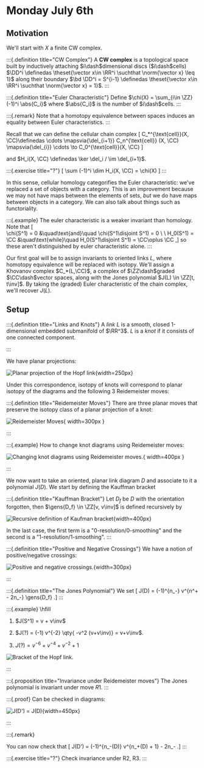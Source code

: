 # Monday July 6th

## Motivation

We'll start with $X$ a finite CW complex.

:::{.definition title="CW Complex"}
A **CW complex** is a topological space built by inductively attaching $i\dash$dimensional discs ($i\dash$cells) $\DD^i \definedas \theset{\vector x\in \RR^i \suchthat \norm{\vector x} \leq 1}$ along their boundary $\bd \DD^i = S^{i-1} \definedas \theset{\vector x\in \RR^i \suchthat \norm{\vector x} = 1}$.
:::

:::{.definition title="Euler Characteristic"}
Define $\chi(X) = \sum_{i\in \ZZ} (-1)^i \abs{C_i}$ where $\abs{C_i}$ is the number of $i\dash$cells.
:::

:::{.remark}
Note that a homotopy equivalence between spaces induces an equality between Euler characteristics.
:::


Recall that we can define the cellular chain complex
\[
C_*^{\text{cell}}(X, \CC)\definedas \cdots \mapsvia{\del_{i+1}} C_n^{\text{cell}} (X, \CC) \mapsvia{\del_{i}} \cdots \to C_0^{\text{cell}}(X, \CC)
\]

and $H_i(X, \CC) \definedas \ker \del_i / \im \del_{i+1}$.

:::{.exercise title="?"}
\[
\sum (-1)^i \dim H_i(X, \CC) = \chi(X)
\]
:::

In this sense, cellular homology categorifies the Euler characteristic: we've replaced a set of objects with a category.
This is an improvement because we may not have maps between the elements of sets, *but* we do have maps between objects in a category.
We can also talk about things such as functoriality.

:::{.example}
The euler characteristic is a weaker invariant than homology.
Note that
\[  
\chi(S^1) = 0 &\quad\text{and}\quad \chi(S^1\disjoint S^1) = 0 \\ \\ 
H_0(S^1) = \CC &\quad\text{while}\quad H_0(S^1\disjoint S^1) = \CC\oplus \CC
,\]
so these aren't distinguished by euler characteristic alone.
:::


Our first goal will be to assign invariants to oriented links $L$, where homotopy equivalence will be replaced with isotopy.
We'll assign a Khovanov complex $C_*(L,\CC)$, a complex of $\ZZ\dash$graded $\CC\dash$vector spaces, along with the Jones polynomial $J(L) \in \ZZ[t, t\inv]$.
By taking the (graded) Euler characteristic of the chain complex, we'll recover $J(L)$.

## Setup

:::{.definition title="Links and Knots"}
A *link* $L$ is a smooth, closed 1-dimensional embedded submanifold of $\RR^3$. 
$L$ is a *knot* if it consists of one connected component.

:::

We have planar projections:

![Planar projection of the Hopf link](figures/image_2020-07-06-11-30-13.png){width=250px}

Under this correspondence, isotopy of knots will correspond to planar isotopy of the diagrams and the following 3 Reidemeister moves:

:::{.definition title="Reidemeister Moves"}
There are three planar moves that preserve the isotopy class of a planar projection of a knot:

![Reidemeister Moves](figures/image_2020-07-06-11-31-38.png){ width=300px }

:::

:::{.example}
How to change knot diagrams using Reidemeister moves:


![Changing knot diagrams using Reidemeister moves.](figures/image_2020-07-06-11-35-44.png){ width=400px }

:::


We now want to take an oriented, planar link diagram $D$ and associate to it a polynomial $J(D)$.
We start by defining the Kauffman bracket

:::{.definition title="Kauffman Bracket"}
Let $D_f$ be $D$ with the orientation forgotten, then $\gens{D_f} \in \ZZ[v, v\inv]$ is defined recursively by

![Recursive definition of Kaufman bracket](figures/image_2020-07-06-11-40-29.png){width=400px}

In the last case, the first term is a "0-resolution/0-smoothing" and the second is a "1-resolution/1-smoothing".
:::

:::{.definition title="Positive and Negative Crossings"}
We have a notion of positive/negative crossings:

![Positive and negative crossings.](figures/image_2020-07-06-11-44-50.png){width=300px}

:::

:::{.definition title="The Jones Polynomial"}
We set 
\[
J(D) = (-1)^{n_-} v^{n^+ - 2n_-} \gens{D_f}
.\]
:::


:::{.example}
\hfill

1. $J(S^1) = v + v\inv$

2. $J(?) = (-1) v^{-2} \qty{ -v^2 (v+v\inv)} = v+v\inv$.

3. $J(?) = v^{-6} + v^{-4} + v^{-2} + 1$ 

![Bracket of the Hopf link.](figures/image_2020-07-06-11-50-40.png)

:::

:::{.proposition title="Invariance under Reidemeister moves"}
The Jones polynomial is invariant under move $R1$.
:::

:::{.proof}
Can be checked in diagrams:

![$J(D') = J(D)$](figures/image_2020-07-06-11-54-27.png){width=450px}

:::

:::{.remark}

You can now check that 
\[
J(D') = (-1)^{n_-(D)} v^{n_+(D) + 1} - 2n_-
.\]
:::



:::{.exercise title="?"}
Check invariance under R2, R3.
:::


